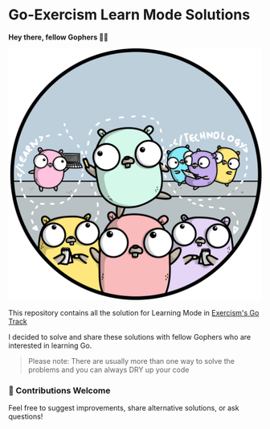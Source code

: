 # Go-Exercism Learn Mode Solutions
 **Hey there, fellow Gophers 👋🏻**

 ![go-learn](https://raw.githubusercontent.com/ashleymcnamara/gophers/master/GO_LEARN.png)

 This repository contains all the solution for Learning Mode in [Exercism's Go Track](https://exercism.org/tracks/go)

 I decided to solve and share these solutions with fellow Gophers who are interested in learning Go.

 > Please note: There are usually more than one way to solve the problems and you can always DRY up your code

 ### 🚀 Contributions Welcome
Feel free to suggest improvements, share alternative solutions, or ask questions!
